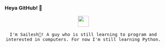### Heya GitHub! 👋

<p align="center">
  <img src="https://images.fineartamerica.com/images/artworkimages/medium/3/black-aming-us-pixel-nftees-transparent.png" width="35px">
  <br><br>
  <samp>
    I'm Sailesh👾! A guy who is still learning to program and interested in computers. For now I'm still learning Python.
  </samp>
</p>
